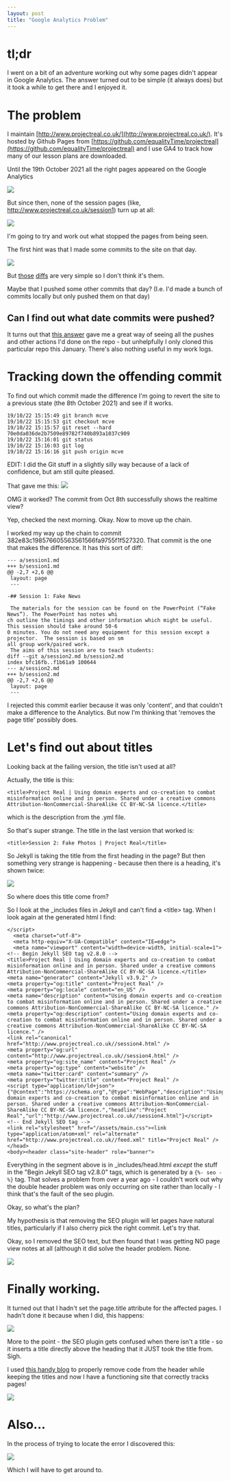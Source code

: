 ```yaml
---
layout: post
title: "Google Analytics Problem"
---
```


# tl;dr 
I went on a bit of an adventure working out why some pages didn't appear in Google Analytics. The answer turned out to be simple (it always does) but it took a while to get there and I enjoyed it. 



# The problem 
I maintain [http://www.projectreal.co.uk/](http://www.projectreal.co.uk/).  It's hosted by Github Pages from [https://github.com/equalityTime/projectreal](https://github.com/equalityTime/projectreal) and I use GA4 to track how many of our lesson plans are downloaded. 

Until the 19th October 2021 all the right pages appeared on the Google Analytics 


![](/assets/images/GA4/1.png)

But since then, none of the session pages (like, http://www.projectreal.co.uk/session1) turn up at all: 

![](/assets/images/GA4/2.png)

I'm going to try and work out what stopped the pages from being seen. 

The first hint was that I made some commits to the site on that day. 

![](/assets/images/GA4/3.png)


But [those](https://github.com/eQualityTime/projectreal/commit/382e83c198576605563561566fa9755f1f527320) [diffs](https://github.com/eQualityTime/projectreal/commit/17fe49413a71e303c892539df9f37b0bdedf700c) are very simple so I don't think it's them. 

Maybe that I pushed some other commits that day? (I.e. I'd made a bunch of commits locally but only pushed them on that day) 

## Can I find out what date commits were pushed? 
It turns out that [this answer](https://stackoverflow.com/a/12704702/170243) gave me a great way of seeing all the pushes and other actions I'd done on the repo - but unhelpfully I only cloned this particular repo this January.  There's also nothing useful in my work logs. 



# Tracking down the offending commit
To find out which commit made the difference I'm going to revert the site to a previous state (the 8th October 2021) and see if it works. 

```
19/10/22 15:15:49 git branch mcve
19/10/22 15:15:53 git checkout mcve
19/10/22 15:15:57 git reset --hard 70e0da036de2b7509e89782f740b893a1037c909
19/10/22 15:16:01 git status
19/10/22 15:16:03 git log
19/10/22 15:16:16 git push origin mcve
```

EDIT: I did the Git stuff in a slightly silly way because of a lack of confidence, but am still quite pleased. 

That gave me this: 
![](/assets/images/GA4/5.png)

OMG it worked? The commit from Oct 8th successfully shows the realtime view? 

Yep, checked the next morning. Okay. Now to move up the chain. 

I worked my way up the chain to commit 382e83c198576605563561566fa9755f1f527320. That commit is the one that makes the difference.  It has this sort of diff: 

```
--- a/session1.md
+++ b/session1.md
@@ -2,7 +2,6 @@
 layout: page
 ---

-## Session 1: Fake News

 The materials for the session can be found on the PowerPoint (“Fake News”). The PowerPoint has notes whi
ch outline the timings and other information which might be useful.  This session should take around 50-6
0 minutes. You do not need any equipment for this session except a projector.  The session is based on sm
all group work/paired work.
 The aims of this session are to teach students:
diff --git a/session2.md b/session2.md
index bfc16fb..f1b61a9 100644
--- a/session2.md
+++ b/session2.md
@@ -2,7 +2,6 @@
 layout: page
 ---
```


I rejected this commit earlier because it was only 'content', and that couldn't make a difference to the Analytics.   But now I'm thinking that 'removes the page title' possibly does. 


# Let's find out about titles 
Looking back at the failing version, the title isn't used at all? 

Actually, the title is this: 

```
<title>Project Real | Using domain experts and co-creation to combat misinformation online and in person. Shared under a creative commons Attribution-NonCommercial-ShareAlike CC BY-NC-SA licence.</title>
```

which is the description from the .yml file. 

So that's super strange. The title in the last version that worked is: 

```
<title>Session 2: Fake Photos | Project Real</title>
```

So Jekyll is taking the title from the first heading in the page? But then something very strange is happening - because then there is a heading, it's shown twice:

![](/assets/images/GA4/6.png)


So where does this title come from?

So I look at the _includes files in Jekyll and can't find a \<title\> tag. When I look again at the generated html I find: 

```
</script>
  <meta charset="utf-8">
  <meta http-equiv="X-UA-Compatible" content="IE=edge">
  <meta name="viewport" content="width=device-width, initial-scale=1"><!-- Begin Jekyll SEO tag v2.8.0 -->
<title>Project Real | Using domain experts and co-creation to combat misinformation online and in person. Shared under a creative commons Attribution-NonCommercial-ShareAlike CC BY-NC-SA licence.</title>
<meta name="generator" content="Jekyll v3.9.2" />
<meta property="og:title" content="Project Real" />
<meta property="og:locale" content="en_US" />
<meta name="description" content="Using domain experts and co-creation to combat misinformation online and in person. Shared under a creative commons Attribution-NonCommercial-ShareAlike CC BY-NC-SA licence." />
<meta property="og:description" content="Using domain experts and co-creation to combat misinformation online and in person. Shared under a creative commons Attribution-NonCommercial-ShareAlike CC BY-NC-SA licence." />
<link rel="canonical" href="http://www.projectreal.co.uk//session4.html" />
<meta property="og:url" content="http://www.projectreal.co.uk//session4.html" />
<meta property="og:site_name" content="Project Real" />
<meta property="og:type" content="website" />
<meta name="twitter:card" content="summary" />
<meta property="twitter:title" content="Project Real" />
<script type="application/ld+json">
{"@context":"https://schema.org","@type":"WebPage","description":"Using domain experts and co-creation to combat misinformation online and in person. Shared under a creative commons Attribution-NonCommercial-ShareAlike CC BY-NC-SA licence.","headline":"Project Real","url":"http://www.projectreal.co.uk//session4.html"}</script>
<!-- End Jekyll SEO tag -->
<link rel="stylesheet" href="/assets/main.css"><link type="application/atom+xml" rel="alternate" href="http://www.projectreal.co.uk//feed.xml" title="Project Real" /></head>
<body><header class="site-header" role="banner">
```

Everything in the segment above is in _includes/head.html *except* the stuff in the "Begin Jekyll SEO tag v2.8.0" tags, which is generated by a `{%- seo -%}` tag.  That solves a problem from over a year ago - I couldn't work out why the double header problem was only occurring on site rather than locally - I think that's the fault of the seo plugin. 

Okay, so what's the plan? 

My hypothesis is that removing the SEO plugin will let pages have natural titles, particularly if I also cherry pick the right commit.  Let's try that. 

Okay, so I removed the SEO text, but then found that I was getting NO page view notes at all (although it did solve the header problem.  None.  

![](/assets/images/GA4/7.png)

# Finally working. 
It turned out that I hadn't set the page.title attribute for the affected pages. I hadn't done it because when I did, this happens:

![](/assets/images/GA4/8.png)

More to the point - the SEO plugin gets confused when there isn't a title - so it inserts a title directly above the heading that it JUST  took the title from. Sigh.  


I used [this handy blog](https://holfordm.github.io/2017/04/08/removing-pages-from-header.html) to properly remove code from the header while keeping the titles and now I have a functioning site that correctly tracks pages!  


![](/assets/images/GA4/9.png)

 

# Also... 
In the process of trying to locate the error I discovered this: 


![](/assets/images/GA4/4.png)

Which I will have to get around to. 

















